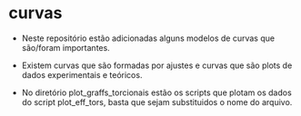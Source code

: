 # curvas

- Neste repositório estão adicionadas alguns modelos de curvas que são/foram
importantes.

- Existem curvas que são formadas por ajustes e curvas que são plots de dados
experimentais e teóricos.

- No diretório plot_graffs_torcionais estão os scripts que plotam os dados
do script plot_eff_tors, basta que sejam substituidos o nome do arquivo. 
